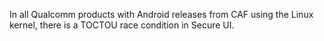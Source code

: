 In all Qualcomm products with Android releases from CAF using the Linux kernel, there is a TOCTOU race condition in Secure UI.